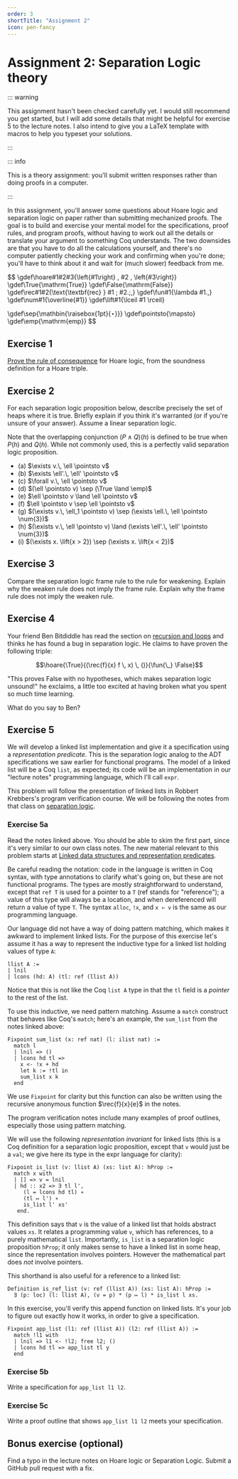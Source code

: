 ```yaml
---
order: 3
shortTitle: "Assignment 2"
icon: pen-fancy
---
```


# Assignment 2: Separation Logic theory

::: warning

This assignment hasn't been checked carefully yet. I would still recommend you get started, but I will add some details that might be helpful for exercise 5 to the lecture notes. I also intend to give you a LaTeX template with macros to help you typeset your solutions.

:::

::: info

This is a theory assignment: you'll submit written responses rather than doing proofs in a computer.

:::

In this assignment, you'll answer some questions about Hoare logic and separation logic on paper rather than submitting mechanized proofs. The goal is to build and exercise your mental model for the specifications, proof rules, and program proofs, without having to work out all the details or translate your argument to something Coq understands. The two downsides are that you have to do all the calculations yourself, and there's no computer patiently checking your work and confirming when you're done; you'll have to think about it and wait for (much slower) feedback from me.

$$
\gdef\hoare#1#2#3{\left\{#1\right\} \, #2 \, \left\{#3\right\}}
\gdef\True{\mathrm{True}}
\gdef\False{\mathrm{False}}
\gdef\rec#1#2{\text{\textbf{rec} } #1 \; #2.\;\,}
\gdef\fun#1{\lambda #1.\,}
\gdef\num#1{\overline{#1}}
\gdef\lift#1{\lceil #1 \rceil}

\gdef\sep{\mathbin{\raisebox{1pt}{$\star$}}}
\gdef\pointsto{\mapsto}
\gdef\emp{\mathrm{emp}}
$$

## Exercise 1

[Prove the rule of consequence](../notes/hoare.md#ex-soundness-consequence) for Hoare logic, from the soundness definition for a Hoare triple.

## Exercise 2

For each separation logic proposition below, describe precisely the set of heaps where it is true. Briefly explain if you think it's warranted (or if you're unsure of your answer). Assume a linear separation logic.

Note that the overlapping conjunction $(P \land Q)(h)$ is defined to be true when $P(h)$ and $Q(h)$. While not commonly used, this is a perfectly valid separation logic proposition.

- (a) $\exists v.\, \ell \pointsto v$
- (b) $\exists \ell'.\, \ell' \pointsto v$
- (c) $\forall v.\, \ell \pointsto v$
- (d) $(\ell \pointsto v) \sep (\True \land \emp)$
- (e) $\ell \pointsto v \land \ell \pointsto v$
- (f) $\ell \pointsto v \sep \ell \pointsto v$
- (g) $(\exists v.\, \ell_1 \pointsto v) \sep (\exists \ell.\, \ell \pointsto \num{3})$
- (h) $(\exists v.\, \ell \pointsto v) \land (\exists \ell'.\, \ell' \pointsto \num{3})$
- (i) $(\exists x. \lift{x > 2}) \sep (\exists x. \lift{x < 2})$

## Exercise 3

Compare the separation logic frame rule to the rule for weakening. Explain why the weaken rule does not imply the frame rule. Explain why the frame rule does not imply the weaken rule.

## Exercise 4

Your friend Ben Bitdiddle has read the section on [recursion and loops](../notes/sep-logic.md#recursion-loops) and thinks he has found a bug in separation logic. He claims to have proven the following triple:

$$\hoare{\True}{(\rec{f}{x} f \, x) \, ()}{\fun{\_} \False}$$

"This proves False with no hypotheses, which makes separation logic unsound!" he exclaims, a little too excited at having broken what you spent so much time learning.

What do you say to Ben?

## Exercise 5

We will develop a linked list implementation and give it a specification using a _representation predicate_. This is the separation logic analog to the ADT specifications we saw earlier for functional programs. The model of a linked list will be a Coq `list`, as expected; its code will be an implementation in our "lecture notes" programming language, which I'll call `expr`.

This problem will follow the presentation of linked lists in Robbert Krebbers's program verification course. We will be following the notes from that class on [separation logic](https://gitlab.science.ru.nl/program-verification/course-2023-2024/-/blob/master/lectures/week10.md).

### Exercise 5a

Read the notes linked above. You should be able to skim the first part, since it's very similar to our own class notes. The new material relevant to this problem starts at [Linked data structures and representation predicates](https://gitlab.science.ru.nl/program-verification/course-2023-2024/-/blob/master/lectures/week10.md#linked-data-structures-and-representation-predicates).

Be careful reading the notation: code in the language is written in Coq syntax, with type annotations to clarify what's going on, but these are not functional programs. The types are mostly straightforward to understand, except that `ref T` is used for a pointer to a `T` (ref stands for "reference"); a value of this type will always be a location, and when dereferenced will return a value of type `T`. The syntax `alloc`, `!x`, and `x ← v` is the same as our programming language.

Our language did not have a way of doing pattern matching, which makes it awkward to implement linked lists. For the purpose of this exercise let's assume it has a way to represent the inductive type for a linked list holding values of type `A`:

```coq title="expr"
llist A :=
| lnil
| lcons (hd: A) (tl: ref (llist A))
```

Notice that this is not like the Coq `list A` type in that the `tl` field is a _pointer_ to the rest of the list.

To use this inductive, we need pattern matching. Assume a `match` construct that behaves like Coq's `match`; here's an example, the `sum_list` from the notes linked above:

```coq title="expr"
Fixpoint sum_list (x: ref nat) (l: ilist nat) :=
  match l
  | lnil => ()
  | lcons hd tl =>
    x <- !x + hd
    let k := !tl in
    sum_list x k
  end
```

We use `Fixpoint` for clarity but this function can also be written using the recursive anonymous function $\rec{f}{x}{e}$ in the notes.

The program verification notes include many examples of proof outlines, especially those using pattern matching.

We will use the following _representation invariant_ for linked lists (this is a Coq definition for a separation logic proposition, except that `v` would just be a `val`; we give here its type in the expr language for clarity):

```coq
Fixpoint is_list (v: llist A) (xs: list A): hProp :=
  match x with
  | [] => v = lnil
  | hd :: x2 => ∃ tl l',
     (l = lcons hd tl) ∗
     (tl ↦ l') ∗
     is_list l' xs'
   end.
```

This definition says that `v` is the value of a linked list that holds abstract values `xs`. It relates a programming value `v`, which has references, to a purely mathematical `list`. Importantly, `is_list` is a separation logic proposition `hProp`; it only makes sense to have a linked list in some heap, since the representation involves pointers. However the mathematical part does _not_ involve pointers.

This shorthand is also useful for a reference to a linked list:

```coq
Definition is_ref_list (v: ref (llist A)) (xs: list A): hProp :=
  ∃ (p: loc) (l: llist A), (v = p) * (p ↦ l) * is_list l xs.
```

In this exercise, you'll verify this append function on linked lists. It's your job to figure out exactly how it works, in order to give a specification.

```coq title="expr"
Fixpoint app_list (l1: ref (llist A)) (l2: ref (llist A)) :=
  match !l1 with
  | lnil => l1 <- !l2; free l2; ()
  | lcons hd tl => app_list tl y
  end
```

### Exercise 5b

Write a specification for `app_list l1 l2`.

### Exercise 5c

Write a proof outline that shows `app_list l1 l2` meets your specification.

## Bonus exercise (optional)

Find a typo in the lecture notes on Hoare logic or Separation Logic. Submit a GitHub pull request with a fix.
